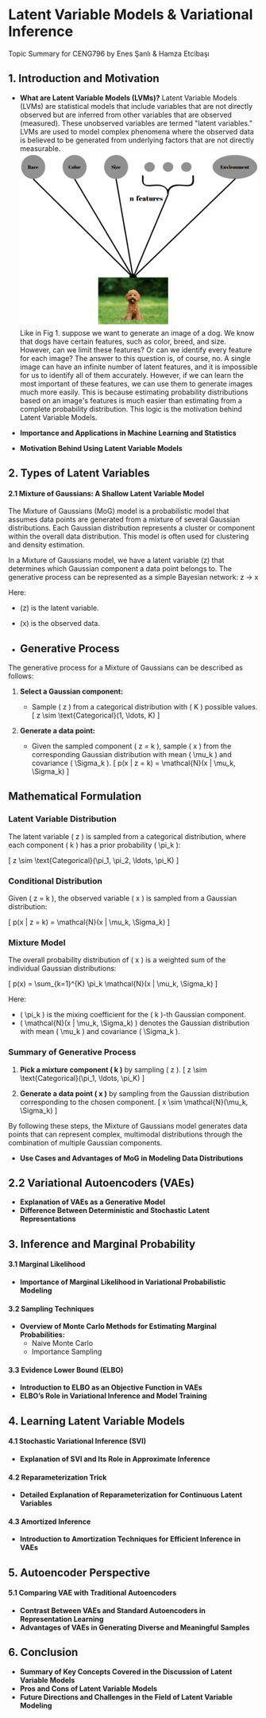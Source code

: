 # Latent Variable Models & Variational Inference
Topic Summary for CENG796 by Enes Şanlı &amp; Hamza Etcibaşı

## 1. Introduction and Motivation
- **What are Latent Variable Models (LVMs)?**
Latent Variable Models (LVMs) are statistical models that include variables that are not directly observed but are inferred from other variables that are observed (measured). These unobserved variables are termed "latent variables." LVMs are used to model complex phenomena where the observed data is believed to be generated from underlying factors that are not directly measurable.
![Örnek resim](img1.png "Fig 1. Latent Variables")
Like in Fig 1. suppose we want to generate an image of a dog. We know that dogs have certain features, such as color, breed, and size. However, can we limit these features? Or can we identify every feature for each image? The answer to this question is, of course, no. A single image can have an infinite number of latent features, and it is impossible for us to identify all of them accurately. However, if we can learn the most important of these features, we can use them to generate images much more easily. This is because estimating probability distributions based on an image's features is much easier than estimating from a complete probability distribution. This logic is the motivation behind Latent Variable Models.

- **Importance and Applications in Machine Learning and Statistics**
- **Motivation Behind Using Latent Variable Models**

## 2. Types of Latent Variables
#### 2.1 Mixture of Gaussians: A Shallow Latent Variable Model

The Mixture of Gaussians (MoG) model is a probabilistic model that assumes data points are generated from a mixture of several Gaussian distributions. Each Gaussian distribution represents a cluster or component within the overall data distribution. This model is often used for clustering and density estimation.

In a Mixture of Gaussians model, we have a latent variable \(z\) that determines which Gaussian component a data point belongs to. The generative process can be represented as a simple Bayesian network: z → x 

Here:
- \(z\) is the latent variable.
- \(x\) is the observed data.

- ## Generative Process

The generative process for a Mixture of Gaussians can be described as follows:

1. **Select a Gaussian component:**
   - Sample \( z \) from a categorical distribution with \( K \) possible values.
   \[
   z \sim \text{Categorical}(1, \ldots, K)
   \]

2. **Generate a data point:**
   - Given the sampled component \( z = k \), sample \( x \) from the corresponding Gaussian distribution with mean \( \mu_k \) and covariance \( \Sigma_k \).
   \[
   p(x | z = k) = \mathcal{N}(x | \mu_k, \Sigma_k)
   \]

## Mathematical Formulation

### Latent Variable Distribution

The latent variable \( z \) is sampled from a categorical distribution, where each component \( k \) has a prior probability \( \pi_k \):

\[
z \sim \text{Categorical}(\pi_1, \pi_2, \ldots, \pi_K)
\]

### Conditional Distribution

Given \( z = k \), the observed variable \( x \) is sampled from a Gaussian distribution:

\[
p(x | z = k) = \mathcal{N}(x | \mu_k, \Sigma_k)
\]

### Mixture Model

The overall probability distribution of \( x \) is a weighted sum of the individual Gaussian distributions:

\[
p(x) = \sum_{k=1}^{K} \pi_k \mathcal{N}(x | \mu_k, \Sigma_k)
\]

Here:
- \( \pi_k \) is the mixing coefficient for the \( k \)-th Gaussian component.
- \( \mathcal{N}(x | \mu_k, \Sigma_k) \) denotes the Gaussian distribution with mean \( \mu_k \) and covariance \( \Sigma_k \).

### Summary of Generative Process

1. **Pick a mixture component \( k \)** by sampling \( z \).
   \[
   z \sim \text{Categorical}(\pi_1, \ldots, \pi_K)
   \]

2. **Generate a data point \( x \)** by sampling from the Gaussian distribution corresponding to the chosen component.
   \[
   x \sim \mathcal{N}(\mu_k, \Sigma_k)
   \]

By following these steps, the Mixture of Gaussians model generates data points that can represent complex, multimodal distributions through the combination of multiple Gaussian components.


- **Use Cases and Advantages of MoG in Modeling Data Distributions**

## 2.2 Variational Autoencoders (VAEs)
- **Explanation of VAEs as a Generative Model**
- **Difference Between Deterministic and Stochastic Latent Representations**

## 3. Inference and Marginal Probability
#### 3.1 Marginal Likelihood
- **Importance of Marginal Likelihood in Variational Probabilistic Modeling**

#### 3.2 Sampling Techniques
- **Overview of Monte Carlo Methods for Estimating Marginal Probabilities:**
  - Naive Monte Carlo
  - Importance Sampling

#### 3.3 Evidence Lower Bound (ELBO)
- **Introduction to ELBO as an Objective Function in VAEs**
- **ELBO’s Role in Variational Inference and Model Training**

## 4. Learning Latent Variable Models
#### 4.1 Stochastic Variational Inference (SVI)
- **Explanation of SVI and Its Role in Approximate Inference**

#### 4.2 Reparameterization Trick
- **Detailed Explanation of Reparameterization for Continuous Latent Variables**

#### 4.3 Amortized Inference
- **Introduction to Amortization Techniques for Efficient Inference in VAEs**

## 5. Autoencoder Perspective
#### 5.1 Comparing VAE with Traditional Autoencoders
- **Contrast Between VAEs and Standard Autoencoders in Representation Learning**
- **Advantages of VAEs in Generating Diverse and Meaningful Samples**

## 6. Conclusion
- **Summary of Key Concepts Covered in the Discussion of Latent Variable Models**
- **Pros and Cons of Latent Variable Models**
- **Future Directions and Challenges in the Field of Latent Variable Modeling**
